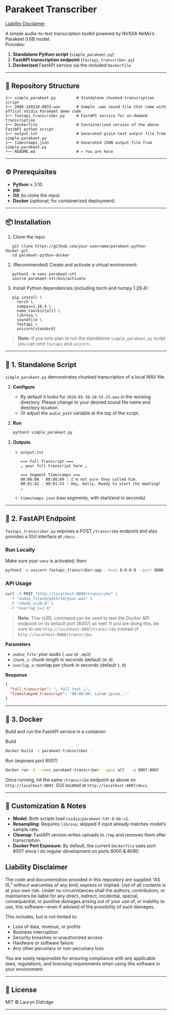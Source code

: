 # Parakeet Transcriber

[Liability Disclaimer](#liability-disclaimer)

A simple audio-to-text transcription toolkit powered by NVIDIA NeMo’s Parakeet 0.6B model.  
Provides:

1. **Standalone Python script** (`simple_parakeet.py`)  
2. **FastAPI transcription endpoint** (`fastapi_transcriber.py`)  
3. **Dockerized** FastAPI service via the included `Dockerfile`

---

## 📁 Repository Structure
```
├── simple_parakeet.py         # Standalone chunked-transcription script
├── 2086-149220-0033.wav       # Sample .wav sound file that came with offical nVidia Parakeet demo code
├── fastapi_transcriber.py     # FastAPI service for on-demand transcription
├── Dockerfile                 # Containerized version of the above FastAPI python script
├── output.txt                 # Generated plain-text output file from simple_parakeet.py
├── timestamps.json            # Generated JSON output file from simple_parakeet.py
└── README.md                  # ← You are here
```

---

## ⚙️ Prerequisites

- **Python** ≥ 3.10  
- **pip**  
- **Git** (to clone the repo)  
- **Docker** (optional; for containerized deployment)  

---

## 📦 Installation

1. Clone the repo:
```
   git clone https://github.com/your-username/parakeet-python-docker.git
   cd parakeet-python-docker
```

2. (Recommended) Create and activate a virtual environment:

```
   python3 -m venv parakeet-stt
   source parakeet-stt/bin/activate
```

3. Install Python dependencies (including torch and numpy 1.26.4):

```
   pip install \
     torch \
     numpy==1.26.4 \
     nemo_toolkit[all] \
     librosa \
     soundfile \
     fastapi \
     uvicorn[standard]
```

   > **Note:** If you only plan to run the standalone `simple_parakeet.py` script you can omit `fastapi` and `uvicorn`.

---

## 📝 1. Standalone Script

`simple_parakeet.py` demonstrates chunked transcription of a local WAV file:

1. **Configure**

   * By default it looks for `2024-05-30-10-55-23.wav` in the working directory. Please change to your desired sound file name and directory location.
   * Or adjust the `audio_path` variable at the top of the script.

2. **Run**

   ```bash
   python3 simple_parakeet.py
   ```

3. **Outputs**

   * `output.txt`

     ```
     === Full Transcript ===
     … your full transcript here …

     === Segment Timestamps ===
     00:00:08 - 00:00:09 : I'm not sure they called him.
     00:01:42 - 00:01:43 : Hey, Kelly. Ready to start the meeting?
     …
     ```
   * `timestamps.json` (raw segments, with start/end in seconds)

---

## 🚀 2. FastAPI Endpoint

`fastapi_transcriber.py` exposes a POST `/transcribe` endpoint and also provides a GUI interface at `/docs`.

### Run Locally

Make sure your `venv` is activated, then:

```bash
python3 -m uvicorn fastapi_transcriber:app --host 0.0.0.0 --port 8000
```

### API Usage

```bash
curl -X POST "http://localhost:8000/transcribe" \
  -F "audio_file=@/path/to/your.wav" \
  -F "chunk_s=20.0" \
  -F "overlap_s=1.0"
```
>  **Note**: This cURL command can be used to test the Docker API endpoint on its default port (8007) as well. If you are doing this, be sure to use `http://localhost:8007/transcribe` instead of `http://localhost:8000/transcribe`.

**Parameters**

* `audio_file`: your audio (`.wav` or `.mp3`)
* `chunk_s`: chunk length in seconds (default `20.0`)
* `overlap_s`: overlap per chunk in seconds (default `1.0`)

**Response**

```json
{
  "full_transcript": "… full text …",
  "timestamped_trasncript": "00:00:00: Lorem ipsum..."
}
```

---

## 🐳 3. Docker

Build and run the FastAPI service in a container:


Build
```bash
docker build -t parakeet-transcriber .
```
Run (exposes port 8007)
```bash
docker run -d --name parakeet-transcriber --gpus all   -p 8007:8007   --ipc host   parakeet-transcriber
```

Once running, hit the same `/transcribe` endpoint as above on `http://localhost:8007`. GUI located at `http://localhost:8007/docs`.

---

## 🔧 Customization & Notes

* **Model**: Both scripts load `nvidia/parakeet-tdt-0.6b-v2`.
* **Resampling**: Requires `librosa`; skipped if input already matches model’s sample rate.
* **Cleanup**: FastAPI version writes uploads to `/tmp` and removes them after transcription.
* **Docker Port Exposure**: By default, the current `Dockerfile` uses port 8007 since I do regular development on ports 8000 & 8080.  



## Liability Disclaimer

The code and documentation provided in this repository are supplied “AS IS,” without warranties of any kind, express or implied. Use of all contents is at your own risk. Under no circumstances shall the authors, contributors, or maintainers be liable for any direct, indirect, incidental, special, consequential, or punitive damages arising out of your use of, or inability to use, this software—even if advised of the possibility of such damages.

This includes, but is not limited to:

* Loss of data, revenue, or profits
* Business interruption
* Security breaches or unauthorized access
* Hardware or software failure
* Any other pecuniary or non-pecuniary loss

You are solely responsible for ensuring compliance with any applicable laws, regulations, and licensing requirements when using this software in your environment.

---

## 📜 License

MIT © Lauryn Eldridge

---
